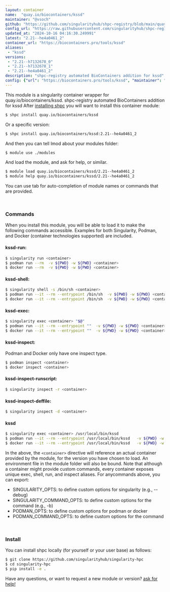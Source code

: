 ```yaml
---
layout: container
name:  "quay.io/biocontainers/kssd"
maintainer: "@vsoch"
github: "https://github.com/singularityhub/shpc-registry/blob/main/quay.io/biocontainers/kssd/container.yaml"
config_url: "https://raw.githubusercontent.com/singularityhub/shpc-registry/main/quay.io/biocontainers/kssd/container.yaml"
updated_at: "2024-10-16 04:16:30.249991"
latest: "2.21--he4a0461_2"
container_url: "https://biocontainers.pro/tools/kssd"
aliases:
 - "kssd"
versions:
 - "2.21--h7132678_0"
 - "2.21--h7132678_1"
 - "2.21--he4a0461_2"
description: "shpc-registry automated BioContainers addition for kssd"
config: {"url": "https://biocontainers.pro/tools/kssd", "maintainer": "@vsoch", "description": "shpc-registry automated BioContainers addition for kssd", "latest": {"2.21--he4a0461_2": "sha256:dd1d9f16ac714ef3e395cca68fdcb5112d354e6c1a9a5a4a80c41686e8556853"}, "tags": {"2.21--h7132678_0": "sha256:0689f82346b3e9c007f48baa8d1dfa0558b01ff66d26e09dc0693032ae608f16", "2.21--h7132678_1": "sha256:2f1c6d168303359e09d69149b9546519277b4c48b97653f20896b251db4ef7a1", "2.21--he4a0461_2": "sha256:dd1d9f16ac714ef3e395cca68fdcb5112d354e6c1a9a5a4a80c41686e8556853"}, "docker": "quay.io/biocontainers/kssd", "aliases": {"kssd": "/usr/local/bin/kssd"}}
---
```


This module is a singularity container wrapper for quay.io/biocontainers/kssd.
shpc-registry automated BioContainers addition for kssd
After [installing shpc](#install) you will want to install this container module:


```bash
$ shpc install quay.io/biocontainers/kssd
```

Or a specific version:

```bash
$ shpc install quay.io/biocontainers/kssd:2.21--he4a0461_2
```

And then you can tell lmod about your modules folder:

```bash
$ module use ./modules
```

And load the module, and ask for help, or similar.

```bash
$ module load quay.io/biocontainers/kssd/2.21--he4a0461_2
$ module help quay.io/biocontainers/kssd/2.21--he4a0461_2
```

You can use tab for auto-completion of module names or commands that are provided.

<br>

### Commands

When you install this module, you will be able to load it to make the following commands accessible.
Examples for both Singularity, Podman, and Docker (container technologies supported) are included.

#### kssd-run:

```bash
$ singularity run <container>
$ podman run --rm  -v ${PWD} -w ${PWD} <container>
$ docker run --rm  -v ${PWD} -w ${PWD} <container>
```

#### kssd-shell:

```bash
$ singularity shell -s /bin/sh <container>
$ podman run --it --rm --entrypoint /bin/sh  -v ${PWD} -w ${PWD} <container>
$ docker run --it --rm --entrypoint /bin/sh  -v ${PWD} -w ${PWD} <container>
```

#### kssd-exec:

```bash
$ singularity exec <container> "$@"
$ podman run --it --rm --entrypoint ""  -v ${PWD} -w ${PWD} <container> "$@"
$ docker run --it --rm --entrypoint ""  -v ${PWD} -w ${PWD} <container> "$@"
```

#### kssd-inspect:

Podman and Docker only have one inspect type.

```bash
$ podman inspect <container>
$ docker inspect <container>
```

#### kssd-inspect-runscript:

```bash
$ singularity inspect -r <container>
```

#### kssd-inspect-deffile:

```bash
$ singularity inspect -d <container>
```


#### kssd

```bash
$ singularity exec <container> /usr/local/bin/kssd
$ podman run --it --rm --entrypoint /usr/local/bin/kssd   -v ${PWD} -w ${PWD} <container> -c " $@"
$ docker run --it --rm --entrypoint /usr/local/bin/kssd   -v ${PWD} -w ${PWD} <container> -c " $@"
```



In the above, the `<container>` directive will reference an actual container provided
by the module, for the version you have chosen to load. An environment file in the
module folder will also be bound. Note that although a container
might provide custom commands, every container exposes unique exec, shell, run, and
inspect aliases. For anycommands above, you can export:

 - SINGULARITY_OPTS: to define custom options for singularity (e.g., --debug)
 - SINGULARITY_COMMAND_OPTS: to define custom options for the command (e.g., -b)
 - PODMAN_OPTS: to define custom options for podman or docker
 - PODMAN_COMMAND_OPTS: to define custom options for the command

<br>

### Install

You can install shpc locally (for yourself or your user base) as follows:

```bash
$ git clone https://github.com/singularityhub/singularity-hpc
$ cd singularity-hpc
$ pip install -e .
```

Have any questions, or want to request a new module or version? [ask for help!](https://github.com/singularityhub/singularity-hpc/issues)